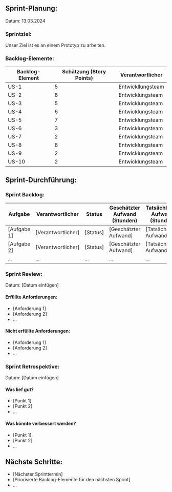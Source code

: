 ## Sprint-Planung:

Datum: 13.03.2024

### Sprintziel:

Unser Ziel ist es an einem Prototyp zu arbeiten.

### Backlog-Elemente:

| Backlog-Element | Schätzung (Story Points) | Verantwortlicher  |
| --------------- | ------------------------ | ----------------- |
| US-1            | 5                        | Entwickllungsteam |
| US-2            | 8                        | Entwicklungsteam  |
| US-3            | 5                        | Entwicklungsteam  |
| US-4            | 6                        | Entwicklungsteam  |
| US-5            | 7                        | Entwicklungsteam  |
| US-6            | 3                        | Entwicklungsteam  |
| US-7            | 2                        | Entwicklungsteam  |
| US-8            | 8                        | Entwicklungsteam  |
| US-9            | 2                        | Entwicklungsteam  |
| US-10           | 2                        | Entwicklungsteam  |

## Sprint-Durchführung:

### Sprint Backlog:

| Aufgabe     | Verantwortlicher   | Status   | Geschätzter Aufwand (Stunden) | Tatsächlicher Aufwand (Stunden) |
| ----------- | ------------------ | -------- | ----------------------------- | ------------------------------- |
| [Aufgabe 1] | [Verantwortlicher] | [Status] | [Geschätzter Aufwand]         | [Tatsächlicher Aufwand]         |
| [Aufgabe 2] | [Verantwortlicher] | [Status] | [Geschätzter Aufwand]         | [Tatsächlicher Aufwand]         |
| ...         | ...                | ...      | ...                           | ...                             |

### Sprint Review:

Datum: [Datum einfügen]

#### Erfüllte Anforderungen:

- [Anforderung 1]
- [Anforderung 2]
- ...

#### Nicht erfüllte Anforderungen:

- [Anforderung 1]
- [Anforderung 2]
- ...

### Sprint Retrospektive:

Datum: [Datum einfügen]

#### Was lief gut?

- [Punkt 1]
- [Punkt 2]
- ...

#### Was könnte verbessert werden?

- [Punkt 1]
- [Punkt 2]
- ...

## Nächste Schritte:

- [Nächster Sprinttermin]
- [Priorisierte Backlog-Elemente für den nächsten Sprint]
- ...
